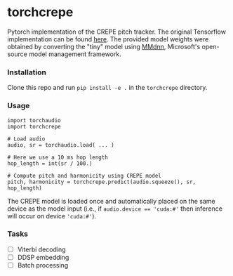 # torchcrepe
Pytorch implementation of the CREPE pitch tracker. The original Tensorflow implementation can be found [here](https://github.com/marl/crepe/). The provided model weights were obtained by converting the "tiny" model using [MMdnn](https://github.com/microsoft/MMdnn), Microsoft's open-source model management framework.


### Installation

Clone this repo and run `pip install -e .` in the `torchcrepe` directory.


### Usage

```
import torchaudio
import torchcrepe

# Load audio
audio, sr = torchaudio.load( ... )

# Here we use a 10 ms hop length
hop_length = int(sr / 100.)

# Compute pitch and harmonicity using CREPE model
pitch, harmonicity = torchcrepe.predict(audio.squeeze(), sr, hop_length)
```

The CREPE model is loaded once and automatically placed on the same device as  the model input (i.e., if `audio.device == 'cuda:#'` then inference will occur  on device `'cuda:#'`).


### Tasks

- [ ] Viterbi decoding
- [ ] DDSP embedding
- [ ] Batch processing